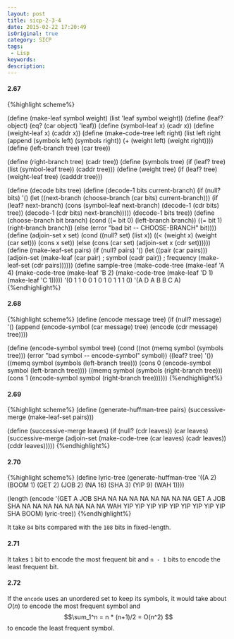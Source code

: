 ```yaml
---
layout: post
title: sicp-2-3-4
date: 2015-02-22 17:20:49
isOriginal: true
category: SICP
tags:
 - Lisp
keywords: 
description: 
---
```


#### 2.67

{%highlight scheme%}

(define (make-leaf symbol weight)
  (list 'leaf symbol weight))
(define (leaf? object)
  (eq? (car object) 'leaf))
(define (symbol-leaf x) (cadr x))
(define (weight-leaf x) (caddr x))
(define (make-code-tree left right)
  (list left
        right
        (append (symbols left) (symbols right))
        (+ (weight left) (weight right))))
(define (left-branch tree) (car tree))

(define (right-branch tree) (cadr tree))
(define (symbols tree)
  (if (leaf? tree)
      (list (symbol-leaf tree))
      (caddr tree)))
(define (weight tree)
  (if (leaf? tree)
      (weight-leaf tree)
      (cadddr tree)))

(define (decode bits tree)
  (define (decode-1 bits current-branch)
    (if (null? bits)
        '()
        (let ((next-branch
               (choose-branch (car bits) current-branch)))
          (if (leaf? next-branch)
              (cons (symbol-leaf next-branch)
                    (decode-1 (cdr bits) tree))
              (decode-1 (cdr bits) next-branch)))))
  (decode-1 bits tree))
(define (choose-branch bit branch)
  (cond ((= bit 0) (left-branch branch))
        ((= bit 1) (right-branch branch))
        (else (error "bad bit -- CHOOSE-BRANCH" bit))))
(define (adjoin-set x set)
  (cond ((null? set) (list x))
        ((< (weight x) (weight (car set))) (cons x set))
        (else (cons (car set)
                    (adjoin-set x (cdr set))))))
(define (make-leaf-set pairs)
  (if (null? pairs)
      '()
      (let ((pair (car pairs)))
        (adjoin-set (make-leaf (car pair)    ; symbol
                               (cadr pair))  ; frequency
                    (make-leaf-set (cdr pairs))))))
(define sample-tree
  (make-code-tree (make-leaf 'A 4)
                  (make-code-tree
                   (make-leaf 'B 2)
                   (make-code-tree (make-leaf 'D 1)
                                   (make-leaf 'C 1)))))
'(0 1 1 0 0 1 0 1 0 1 1 1 0)
'(A D     A B   B   C     A)
{%endhighlight%}

#### 2.68

{%highlight scheme%}
(define (encode message tree)
  (if (null? message)
      '()
      (append (encode-symbol (car message) tree)
              (encode (cdr message) tree))))

(define (encode-symbol symbol tree)
  (cond ((not (memq symbol (symbols tree)))
         (error "bad symbol -- encode-symbol" symbol))
        ((leaf? tree)
         '())
        ((memq symbol (symbols (left-branch tree)))
         (cons 0
               (encode-symbol symbol (left-branch tree))))
        ((memq symbol (symbols (right-branch tree)))
         (cons 1
               (encode-symbol symbol (right-branch tree))))))
{%endhighlight%}

#### 2.69

{%highlight scheme%}
(define (generate-huffman-tree pairs)
  (successive-merge (make-leaf-set pairs)))

(define (successive-merge leaves)
  (if (null? (cdr leaves))
    (car leaves)
    (successive-merge
      (adjoin-set (make-code-tree
                    (car leaves)
                    (cadr leaves))
                  (cddr leaves)))))
{%endhighlight%}

#### 2.70

{%highlight scheme%}
(define lyric-tree
  (generate-huffman-tree '((A 2) (BOOM 1) (GET 2) (JOB 2)
                           (NA 16) (SHA 3) (YIP 9) (WAH 1))))

(length (encode '(GET A JOB
          SHA NA NA NA NA NA NA NA NA
          GET A JOB
          SHA NA NA NA NA NA NA NA NA
          WAH YIP YIP YIP YIP YIP YIP YIP YIP YIP
          SHA BOOM)
        lyric-tree))
{%endhighlight%}

It take `84` bits compared with the `108` bits in
fixed-length.

#### 2.71

It takes `1` bit to encode the most frequent bit and `n - 1` bits to 
encode the least frequent bit.

#### 2.72

If the `encode` uses an unordered set to keep its symbols, it would
take about $O(n)$ to encode the most frequent symbol and
$$\sum_1^n = n * (n+1)/2 = O(n^2) $$ to encode the least frequent symbol.
